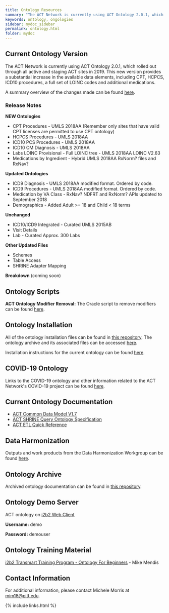 ```yaml
---
title: Ontology Resources
summary: "The ACT Network is currently using ACT Ontology 2.0.1, which rolled out through all active and staging ACT sites to better meet the needs of clinical investigators and CTSA hubs."
keywords: ontology, ongologies
sidebar: mydoc_sidebar
permalink: ontology.html
folder: mydoc
---
```


## Current Ontology Version
The ACT Network is currently using ACT Ontology 2.0.1, which rolled out through all active and staging ACT sites in 2019. This new version provides a substantial increase in the available data elements, including CPT, HCPCS, ICD10 procedures, a full set of LOINC codes and additional medications. 

A summary overview of the changes made can be found [here](https://www.actnetwork.us/Global/FileLib/PDFs/ACT_ONTOLOGY_V2.0.1_final.pdf).

### **Release Notes**
**NEW Ontologies**
* CPT Procedures - UMLS 2018AA (Remember only sites that have valid CPT licenses are permitted to use CPT ontology) 
* HCPCS Procedures - UMLS 2018AA 
* ICD10 PCS Procedures - UMLS 2018AA 
* ICD10 CM Diagnosis - UMLS 2018AA 
* Labs LOINC Provisional - Full LOINC tree - UMLS 2018AA LOINC V2.63 
* Medications by Ingredient - Hybrid UMLS 2018AA RxNorm? files and RxNav? 

**Updated Ontologies**
* ICD9 Diagnosis - UMLS 2018AA modified format. Ordered by code. 
* ICD9 Procedures - UMLS 2018AA modified format. Ordered by code. 
* Medication by VA Class - RxNav? NDFRT and RxNorm? APIs updated to September 2018 
* Demographics - Added Adult >= 18 and Child < 18 terms 

**Unchanged**
* ICD10/ICD9 Integrated - Curated UMLS 2015AB 
* Visit Details 
* Lab - Curated Approx. 300 Labs 

**Other Updated Files** 
* Schemes 
* Table Access 
* SHRINE Adapter Mapping 

**Breakdown** (coming soon) 

## Ontology Scripts
**ACT Ontology Modifier Removal:** The Oracle script to remove modifiers can be found [here](https://pitt.box.com/s/zqnavsqx9j01dl2xtue9zsv4es43bh4a).

## Ontology Installation 
All of the ontology installation files can be found in [this repository](https://pitt.box.com/s/qoj5afssw4oz3v27ipmfidhitmgya9nt). The ontology archive and its associated files can be accessed [here](https://pitt.box.com/s/puou2vkwy371gv2mfypadjplymb14gvd).

Installation instructions for the current ontology can be found [here](https://pitt.box.com/s/jf2mupczvclzzxtmfvdd6pn1bytg1z1v).

## COVID-19 Ontology
Links to the COVID-19 ontology and other information related to the ACT Network's COVID-19 project can be found [here](https://dbmi-pitt.github.io/ACT-Network/test.html#covid-19-ontology).

## Current Ontology Documentation
* [ACT Common Data Model V1.7](https://pitt.box.com/s/nuoueqadkcuhq6oqxbg3rsmg0kcaqcyo)
* [ACT SHRINE Query Ontology Specification](https://pitt.box.com/s/ovkqhwhg6hhqv83hqp522wix0hsysr2k) 
* [ACT ETL Quick Reference](https://pitt.box.com/s/eg528mhbwb20fnp5mntgf5une8rv7zcp)

## Data Harmonization
Outputs and work products from the Data Harmonization Workgroup can be found [here](/ACT-Network/data_harmonization.html).

## Ontology Archive
Archived ontology documentation can be found in [this repository](https://pitt.box.com/s/puou2vkwy371gv2mfypadjplymb14gvd).

## Ontology Demo Server
ACT ontology on [i2b2 Web Client ](http://dbmi-ncats-test01.dbmi.pitt.edu/webclient/)

**Username:** demo 

**Password:** demouser 

## Ontology Training Material
[i2b2 Transmart Training Program - Ontology For Beginners](https://www.youtube.com/watch?v=0gF2yt1NBls&feature=youtu.be) - Mike Mendis

## Contact Information
For additional information, please contact Michele Morris at <mim18@pitt.edu>.


{% include links.html %}
